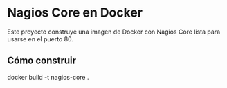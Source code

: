 # Nagios Core en Docker

Este proyecto construye una imagen de Docker con Nagios Core lista para usarse en el puerto 80.

## Cómo construir

docker build -t nagios-core .

